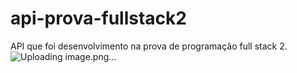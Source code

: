 # api-prova-fullstack2
API que foi desenvolvimento na prova de programação full stack 2.
![Uploading image.png…]()
